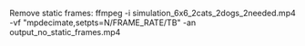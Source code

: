Remove static frames: ffmpeg -i simulation_6x6_2cats_2dogs_2needed.mp4 -vf "mpdecimate,setpts=N/FRAME_RATE/TB" -an output_no_static_frames.mp4
